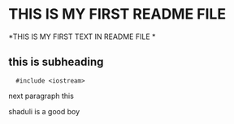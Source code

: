 # THIS IS MY FIRST README FILE 


*THIS IS MY FIRST TEXT IN README FILE *

## this is subheading 

```  #include <iostream>```

next paragraph this

shaduli  is a good boy 